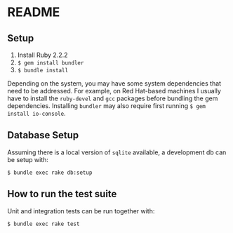 # README

## Setup

1. Install Ruby 2.2.2 
2. `$ gem install bundler`
3. `$ bundle install`

Depending on the system, you may have some system dependencies that need to be addressed. For example, on Red Hat-based machines I usually have to install the `ruby-devel` and `gcc` packages before bundling the gem dependencies. Installing `bundler` may also require first running `$ gem install io-console`.

## Database Setup

Assuming there is a local version of `sqlite` available, a development db can be setup with:

`$ bundle exec rake db:setup`

## How to run the test suite

Unit and integration tests can be run together with:

`$ bundle exec rake test`
